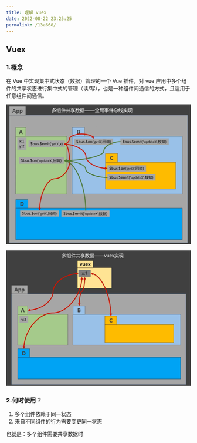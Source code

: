 ```yaml
---
title: 理解 vuex
date: 2022-08-22 23:25:25
permalink: /13a668/
---
```


## Vuex

### 1.概念

在 Vue 中实现集中式状态（数据）管理的一个 Vue 插件，对 vue 应用中多个组件的共享状态进行集中式的管理（读/写），也是一种组件间通信的方式，且适用于任意组件间通信。

![](../../.vuepress/public/img/vue2+3/006.png)

![](../../.vuepress/public/img/vue2+3/007.png)

### 2.何时使用？

1. 多个组件依赖于同一状态
2. 来自不同组件的行为需要变更同一状态

也就是：多个组件需要共享数据时
